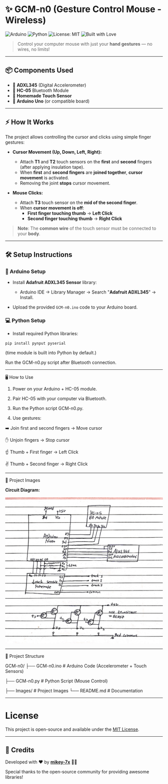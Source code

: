 # ✨ GCM-n0 (Gesture Control Mouse - Wireless)

![Arduino](https://img.shields.io/badge/Arduino-IDE-blue?logo=arduino) ![Python](https://img.shields.io/badge/Python-3.x-yellow?logo=python) ![License: MIT](https://img.shields.io/badge/License-MIT-green) ![Built with Love](https://img.shields.io/badge/Built%20with-%E2%9D%A4-red)

> Control your computer mouse with just your **hand gestures** — no wires, no limits!

---

## 📦 Components Used

- 🔹 **ADXL345** (Digital Accelerometer)
- 🔹 **HC-05** Bluetooth Module
- 🔹 **Homemade Touch Sensor**
- 🔹 **Arduino Uno** (or compatible board)

---

## ⚡ How It Works

The project allows controlling the cursor and clicks using simple finger gestures:

- **Cursor Movement (Up, Down, Left, Right):**
  - Attach **T1** and **T2** touch sensors on the **first** and **second** fingers (after applying insulation tape).
  - When **first** and **second fingers** are **joined together**, **cursor movement** is activated.
  - Removing the joint **stops** cursor movement.

- **Mouse Clicks:**
  - Attach **T3** touch sensor on the **mid of the second finger**.
  - When **cursor movement is off**:
    - **First finger touching thumb** → **Left Click**
    - **Second finger touching thumb** → **Right Click**

> **Note**: The **common wire** of the touch sensor must be connected to your **body**.

---

## 🛠️ Setup Instructions

### 🔧 Arduino Setup
- Install **Adafruit ADXL345 Sensor** library:
  - Arduino IDE → Library Manager → Search "**Adafruit ADXL345**" → Install.

- Upload the provided `GCM-n0.ino` code to your Arduino board.

### 💻 Python Setup
- Install required Python libraries:
```bash
pip install pynput pyserial
```
(time module is built into Python by default.)

Run the GCM-n0.py script after Bluetooth connection.



---

🖥️ How to Use

1. Power on your Arduino + HC-05 module.


2. Pair HC-05 with your computer via Bluetooth.


3. Run the Python script GCM-n0.py.


4. Use gestures:

➡️ Join first and second fingers → Move cursor

✋ Unjoin fingers → Stop cursor

☝️ Thumb + First finger → Left Click

✌️ Thumb + Second finger → Right Click





---

📸 Project Images

**Circuit Diagram:**

![Circuit Diagram](gcm-n0.jpg)

---

📁 Project Structure

GCM-n0/
├── GCM-n0.ino       # Arduino Code (Accelerometer + Touch Sensors)

├── GCM-n0.py        # Python Script (Mouse Control)

├── Images/          # Project Images
└── README.md        # Documentation

---

# License

This project is open-source and available under the [MIT License](LICENSE).

---

## **📜 Credits**  
Developed with  ❤️ by **[mikey-7x](https://github.com/mikey-7x)** 🚀🔥  

Special thanks to the open-source community for providing awesome libraries!
